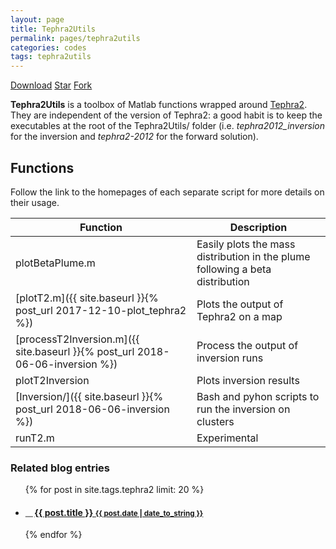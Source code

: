 ```yaml
---
layout: page
title: Tephra2Utils
permalink: pages/tephra2utils
categories: codes
tags: tephra2utils
---
```


<a class="github-button" href="https://github.com/e5k/Tephra2Utils/archive/master.zip" data-icon="octicon-cloud-download" data-size="large" aria-label="Download e5k/Tephra2Utils on GitHub">Download</a>
<a class="github-button" href="https://github.com/e5k/Tephra2Utils" data-icon="octicon-star" data-size="large" data-show-count="true" aria-label="Star e5k/Tephra2Utils on GitHub">Star</a>
<a class="github-button" href="https://github.com/e5k/Tephra2Utils/fork" data-icon="octicon-repo-forked" data-size="large" data-show-count="true" aria-label="Fork e5k/Tephra2Utils on GitHub">Fork</a>

**Tephra2Utils** is a toolbox of Matlab functions wrapped around [Tephra2](https://github.com/ljc-geo/tephra2). They are independent of the version of Tephra2: a good habit is to keep the executables at the root of the Tephra2Utils/ folder (i.e. *tephra2012_inversion* for the inversion and *tephra2-2012* for the forward solution).

## Functions
Follow the link to the homepages of each separate script for more details on their usage.

Function            | Description
---------------------|--------
plotBetaPlume.m | Easily plots the mass distribution in the plume following a beta distribution
[plotT2.m]({{ site.baseurl }}{% post_url 2017-12-10-plot_tephra2 %}) | Plots the output of Tephra2 on a map
[processT2Inversion.m]({{ site.baseurl }}{% post_url 2018-06-06-inversion %}) | Process the output of inversion runs
plotT2Inversion | Plots inversion results
[Inversion/]({{ site.baseurl }}{% post_url 2018-06-06-inversion %}) | Bash and pyhon scripts to run the inversion on clusters
runT2.m | Experimental


### Related blog entries
<div class="related">
  <ul class="related-posts">
    {% for post in site.tags.tephra2 limit: 20 %}
      <li>
        <h4>
          <small>＿ </small><a href="{{ post.url }}">
            {{ post.title }}
            <small>{{ post.date | date_to_string }}</small>
          </a>
        </h4>
      </li>
    {% endfor %}
  </ul>
</div>

